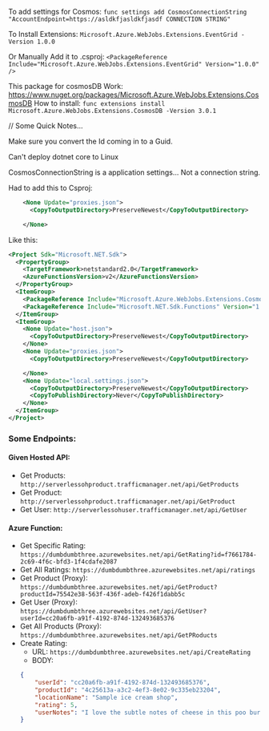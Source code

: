 
To add settings for Cosmos: 
`func settings add CosmosConnectionString "AccountEndpoint=https://asldkfjasldkfjasdf CONNECTION STRING"`

To Install Extensions: 
`Microsoft.Azure.WebJobs.Extensions.EventGrid -Version 1.0.0` 

Or Manually Add it to .csproj: 
`<PackageReference Include="Microsoft.Azure.WebJobs.Extensions.EventGrid" Version="1.0.0" />`

This package for cosmosDB Work: https://www.nuget.org/packages/Microsoft.Azure.WebJobs.Extensions.CosmosDB 
How to install: 
`func extensions install Microsoft.Azure.WebJobs.Extensions.CosmosDB -Version 3.0.1`

// Some Quick Notes...

Make sure you convert the Id coming in to a Guid. 

Can't deploy dotnet core to Linux

CosmosConnectionString is a application settings... Not a connection string. 



Had to add this to Csproj: 
```XML 
    <None Update="proxies.json">
      <CopyToOutputDirectory>PreserveNewest</CopyToOutputDirectory>

    </None>
``` 

Like this: 

```XML
<Project Sdk="Microsoft.NET.Sdk">
  <PropertyGroup>
    <TargetFramework>netstandard2.0</TargetFramework>
    <AzureFunctionsVersion>v2</AzureFunctionsVersion>
  </PropertyGroup>
  <ItemGroup>
    <PackageReference Include="Microsoft.Azure.WebJobs.Extensions.CosmosDB" Version="3.0.0-beta7" />
    <PackageReference Include="Microsoft.NET.Sdk.Functions" Version="1.0.14" />
  </ItemGroup>
  <ItemGroup>
    <None Update="host.json">
      <CopyToOutputDirectory>PreserveNewest</CopyToOutputDirectory>
    </None>
    <None Update="proxies.json">
      <CopyToOutputDirectory>PreserveNewest</CopyToOutputDirectory>

    </None>
    <None Update="local.settings.json">
      <CopyToOutputDirectory>PreserveNewest</CopyToOutputDirectory>
      <CopyToPublishDirectory>Never</CopyToPublishDirectory>
    </None>
  </ItemGroup>
</Project>
``` 

### Some Endpoints: 

#### Given Hosted API: 
- Get Products: ` http://serverlessohproduct.trafficmanager.net/api/GetProducts `
- Get Product: ` http://serverlessohproduct.trafficmanager.net/api/GetProduct ` 
- Get User: ` http://serverlessohuser.trafficmanager.net/api/GetUser ` 


#### Azure Function: 
- Get Specific Rating: ` https://dumbdumbthree.azurewebsites.net/api/GetRating?id=f7661784-2c69-4f6c-bfd3-1f4cdafe2087 `
- Get All Ratings: ` https://dumbdumbthree.azurewebsites.net/api/ratings `
- Get Product (Proxy): ` https://dumbdumbthree.azurewebsites.net/api/GetProduct?productId=75542e38-563f-436f-adeb-f426f1dabb5c `
- Get User (Proxy): ` https://dumbdumbthree.azurewebsites.net/api/GetUser?userId=cc20a6fb-a91f-4192-874d-132493685376 `
- Get All Products (Proxy): ` https://dumbdumbthree.azurewebsites.net/api/GetPRoducts ` 
- Create Rating: 
    - URL: `https://dumbdumbthree.azurewebsites.net/api/CreateRating`
    - BODY:  
    ```JSON 
    {
        "userId": "cc20a6fb-a91f-4192-874d-132493685376",
        "productId": "4c25613a-a3c2-4ef3-8e02-9c335eb23204",
        "locationName": "Sample ice cream shop",
        "rating": 5,
        "userNotes": "I love the subtle notes of cheese in this poo burger!"
    }
    ``` 